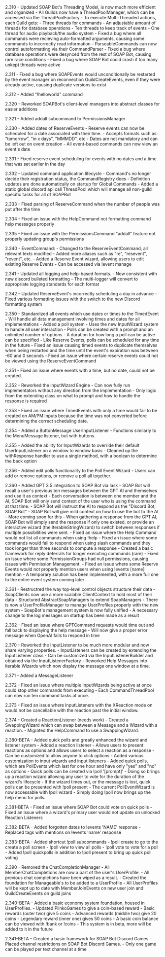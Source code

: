 2.310
    - Updated SOAP Bot's Threading Model, is now much more efficient and organized
        - All Guilds now have a ThreadPoolManager, which can be accessed via the ThreadPoolFactory
        - To execute Multi-Threaded actions, each Guild gets:
            - Three threads for commands
            - An adjustable amount of threads for database operations
            - Ten threads to keep track of events
            - One thread for audio playback/the audio system
    - Fixed a bug where all commands were recieving auto-formatted arguments, causing some commands to incorrectly read information
        - ParseableCommands can now control autoformatting via their CommandParser
    - Fixed a bug where database operations were desynced from the rest of SOAP Bot, causing rare race conditions
    - Fixed a bug where SOAP Bot could crash if too many unkept threads were active

2.311
    - Fixed a bug where SOAPEvents would unconditionally be restarted by the event manager on reconnection GuildCreateEvents, even if they were already active, causing duplicate versions to exist

2.312
    - Added "!helloworld" command

2.320
    - Reworked SOAPBot's client-level managers into abstract classes for easier additions

2.321
    - Added addall subcommand to PermissionsManager

2.330
    - Added dates of ReserveEvents
        - Reserve events can now be scheduled for a date associated with their time.
            - Accepts formats such as: "tomorrow", "in x days", "MMMDD", etc
            - Dates are not mandatory and can be left out on event creation
        - All event-based commands can now view an event's date

2.331
    - Fixed reserve event scheduling for events with no dates and a time that was set earlier in the day

2.332
    - Updated command application lifecycle
        - Command's no longer decide their registration status, the CommandRegistry does
            - Definition updates are done automatically on startup for Global Commands
        - Added a static global discord api call ThreadPool which will manage all non-guild specific tasks for all of SOAPBot

2.333
    - Fixed parsing of ReserveCommand when the number of people was put after the time

2.334
    - Fixed an issue with the HelpCommand not formatting command help messages properly

2.335
    - Fixed an issue with the PermissionsCommand "addall" feature not properly updating group's permissions

2.340
    - EventCommand:
        - Changed to the ReserveEventCommand, all relevant texts modified
        - Added more aliases such as "re", "resevent", "revent", etc.
        - Added a Reserve Event wizard, allowing users to edit existing Reserve Events
            - Can be accessed via !event manage

2.341
    - Updated all logging and help-based formats.
        - Now consistent with new discord bulleted formatting
        - The multi-logger will convert to appropriate logging standards for each format

2.342
    - Updated ReserveEvent's incorrectly scheduling a day in advance
    - Fixed various formatting issues with the switch to the new Discord formatting system

2.350
    - Standardized all events which use dates or times to the TimedEvent
        - Will handle all data management involving times and dates for all implementations
    - Added a poll system
        - Uses the new InputWizard system to handle all user interaction
        - Polls can be created with a prompt and an unlimited number of options
        - A duration for how long a poll can be active can be specified
            - Like Reserve Events, polls can be scheduled for any time in the future
    - Fixed an issue causing timed events to duplicate themselves when being restarted and the time until the event's expiration was between -60 and 0 seconds
    - Fixed an issue where certain reserve events could not be viewed using the ReserveEventCommand
    
2.351
    - Fixed an issue where events with a time, but no date, could not be created.

2.352
    - Reworked the InputWizard Engine
        - Can now fully run implementators without any direction from the implementation
            - Only logic from the extending class on what to prompt and how to handle the response is required

2.353
    - Fixed an issue where TimedEvents with only a time would fail to be created on AM/PM inputs
      because the time was not converted before determining the correct scheduling date.

2.354
    - Added a ButtonMessage UserInputListener
        - Functions similarly to the MenuMessage listener, but with buttons.

2.355
    - Added the ability for InputWizards to override their default UserInputListener on a window to window basis
    - Cleaned up the withResponse handler to use a single method, with a boolean to determine the back option

2.356
    - Added edit polls functionality to the Poll Event Wizard
        - Users can add or remove options, or remove a poll all together.

2.360
    - Added GPT 3.5 integration to SOAP Bot via !ask
        - SOAP Bot will recall a user's previous ten messages between the GPT AI and themselves and use it as context
        - Each conversation is between one member and the AI, SOAP Bot will only send context of the user who is using the command at that time.
        - SOAP Bot will instruct the AI to respond as the "Discord Bot, SOAP Bot"
        - SOAP Bot will give mild context on how to use the bot to the AI
            - More coming soon for this
        - When gathering a response from the GPT AI, SOAP Bot will simply send the response if only one existed,
          or provide an interactive wizard (the IterableStringWizard) to switch between responses if multiple possibilities were sent.
    - Fixed an issue where the Help Command would not list all commands when using !help
    - Fixed an issue where some commands would fail to respond when using slash commands and they took longer than three seconds to compute a response
        - Created a basic framework for reply deferrals for longer executing commands (rare)
    - Fixed an issue where some PermissionGroups had null permissions, causing issues with Permission Management.
    - Fixed an issue where some Reserve Events would not properly mention users when using !events [name] mention
        - A temporary solution has been implemented, with a more full one to the entire event system coming later

2.361
    - Restructred the way top-level control objects structure their data
        - SoapClients now use a more scalable ClientContext to hold most of their data
        - Structured AbstractSoapManagers to extend SoapManagers
        - There is now a UserProfileManager to manage UserProfiles properly with the new system
            - SoapBot's management system is now fully unified
            - A necessary change to the log messages on startup has been made as a result

2.362
    - Fixed an issue where GPTCommand requests would time out and fall back to displaying the help message
        - Will now give a proper error message when OpenAI fails to respond in time

2.370
    - Reworked the InputListener to be much more modular and now share varying properties.
        - InputListeners can be created by extending the InputListener class
        - Can be customized via the InputListenerBuilder and obtained via the InputListenerFactory
    - Reworked Help Messages into iterable Wizards which now display the message one window at a time.

2.371
    - Added a MessageListener

2.372
    - Fixed an issue where multiple InputWizards being active at once could stop other commands from executing
        - Each CommandThreadPool can now run ten command tasks at once.

2.373
    - Fixed an issue where InputListeners with the XReaction mode on would not be cancellable
      with the reaction past the initial window.

2.374
    - Created a ReactionListener (needs work)
    - Created a SwappingWizard which can swap between a Message and a Wizard with a reaction.
        - Migrated the HelpCommand to use a SwappingWizard.

2.380-BETA
    - Added quick polls and greatly enhanced the wizard and listener system
        - Added a reaction listener
            - Allows users to present reactions as options and allows users to select a reaction as a response
                - Can be customized to allow anyone to click options
        - Added various customization to input wizards and input listeners
        - Added quick polls, which are PollEvents which last for one hour and have only "yes" and "no" as options
            - Quick polls can be created via !poll '[prompt]'
                - Doing so brings up a reaction wizard allowing any user to vote for the duration of the wizard's lifecycle
                - If the wizard times out, or the message is lost, quick polls can be presented with !poll present
            - The current PollEventWizard is now accessable with !poll wizard
            - Simply doing !poll now brings up the help menu for polls.

2.381-BETA
    - Fixed an issue where SOAP Bot could vote on quick polls
    - Fixed an issue where a wizard's primary user would not update on unlocked Reaction Listeners

2.382-BETA
    - Added forgotten dates to !events 'NAME' response
    - Replaced tags with mentions on !events 'name' response

2.383-BETA
    - Added shortcut !poll subcommands
        - !poll create to go to the create a poll screen
        - !poll view to view all polls
        - !poll vote to vote for a poll
    - Added !poll quickpolls in addition to !poll present to bring up quick poll voting

2.390
    - Removed the ChatCompletionManager
    - All MemberChatCompletions are now a part of the user's UserProfile.
        - All previous chat completions have been wiped as a result.
    - Created the foundation for Manageable's to be added to a UserProfile
    - All UserProfiles will be kept up to date with MemberJoinEvents on new user join and GuildCreateEvents on guild joins

2.340-BETA
    - Added a basic economy system foundation, housed in UserProfiles.
    - Updated PlinkoGames to give a coin-based reward
        - Basic rewards (outer two) give 5 coins
        - Advanced rewards (middle two) give 20 coins
        - Legendary reward (inner one) gives 50 coins
    - A basic coin balance can be viewed with !bank or !coins
        - This system is in beta, more will be added to it in the future

2.341-BETA
    - Created a basic framework for SOAP Bot Discord Games
    - Placed channel restrictions on SOAP Bot Discord Games.
        - Only one game can be played per text channel at a time
